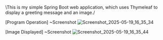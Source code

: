 \This is my simple Spring Boot web application, which uses Thymeleaf to display a greeting message and an image./




[Program Operation]
~Screenshot
![Screenshot_2025-05-19_16_35_34](https://github.com/user-attachments/assets/a8336c7b-317e-4753-a266-a1da2864cc28)

[Image Displayed]
~Screenshot
![Screenshot_2025-05-19_16_35_44](https://github.com/user-attachments/assets/6208ad45-baa6-4fa1-8e02-a68f268208a8)



